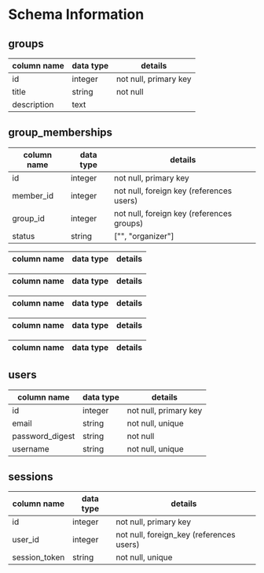 # Schema Information

## groups
column name | data type | details
------------|-----------|-----------------------
id          | integer   | not null, primary key
title       | string    | not null
description | text      |

## group_memberships
column name | data type | details
------------|-----------|-----------------------
id          | integer   | not null, primary key
member_id   | integer   | not null, foreign key (references users)
group_id    | integer   | not null, foreign key (references groups)
status      | string    | ["", "organizer"]

column name | data type | details
------------|-----------|-----------------------

column name | data type | details
------------|-----------|-----------------------

column name | data type | details
------------|-----------|-----------------------

column name | data type | details
------------|-----------|-----------------------

column name | data type | details
------------|-----------|-----------------------

## users
column name     | data type | details
----------------|-----------|-----------------------
id              | integer   | not null, primary key
email           | string    | not null, unique
password_digest | string    | not null
username        | string    | not null, unique


## sessions

column name   | data type | details
--------------|-----------|---------------------------
id            | integer   | not null, primary key
user_id       | integer   | not null, foreign_key (references users)
session_token | string    | not null, unique
